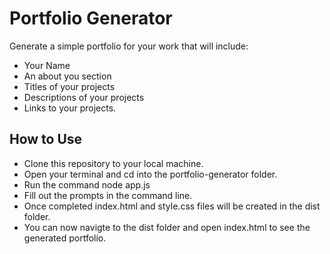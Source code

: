 # Portfolio Generator

Generate a simple portfolio for your work that will include: 
* Your Name 
* An about you section
* Titles of your projects 
* Descriptions of your projects 
* Links to your projects.

## How to Use

* Clone this repository to your local machine.
* Open your terminal and cd into the portfolio-generator folder.
* Run the command node app.js 
* Fill out the prompts in the command line.
* Once completed index.html and style.css files will be created in the dist folder.
* You can now navigte to the dist folder and open index.html to see the generated portfolio.
